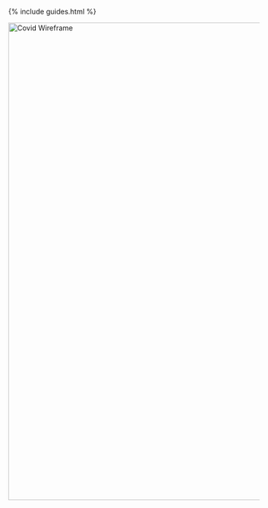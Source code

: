 {% include guides.html %}

<img width="958" alt="Covid Wireframe" src="https://user-images.githubusercontent.com/86858869/214359834-336eead4-1e4c-4c66-ba42-b6a04356dba0.png">
